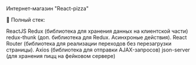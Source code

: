Интернет-магазин "React-pizza"

📝 Полный стек:

ReactJS
Redux (библиотека для хранения данных на клиентской части)
redux-thunk (доп. библиотека для Redux. Асинхроные действия).
React Router (библиотека для реализации переходов без перезагрузки страницы).
Axios (библиотека для отправки AJAX-запросов)
json-server (для хранения пицц на фейковом сервере)
